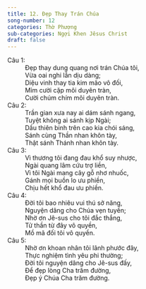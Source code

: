 ```yaml
---
title: 12. Đẹp Thay Trán Chúa
song-number: 12
categories: Thờ Phượng
sub-categories: Ngợi Khen Jêsus Christ
draft: false
---
```

<dl><dt>Câu 1:</dt><dd data-verse="1">Đẹp thay dung quang nơi trán Chúa tôi, <br/>Vừa oai nghi lẫn dịu dàng; <br/>Diệu vinh thay tia kim mão vô đối, <br/>Mỉm cười cặp môi duyên tràn, <br/>Cười chúm chím môi duyên tràn. </dd><dt>Câu 2:</dt><dd data-verse="2">Trần gian xưa nay ai dám sánh ngang, <br/>Tuyệt không ai sánh kịp Ngài; <br/>Dầu thiên binh trên cao kia chói sáng, <br/>Sánh cùng Thần nhan khôn tày, <br/>Thật sánh Thánh nhan khôn tày. </dd><dt>Câu 3:</dt><dd data-verse="3">Vì thương tôi đang đau khổ suy nhược, <br/>Ngài quang lâm cứu trợ liền, <br/>Vì tôi Ngài mang cây gỗ nhơ nhuốc, <br/>Gánh mọi buồn lo ưu phiền, <br/>Chịu hết khổ đau ưu phiền. </dd><dt>Câu 4:</dt><dd data-verse="4">Đời tôi bao nhiêu vui thú sở năng, <br/>Nguyện dâng cho Chúa vẹn tuyền; <br/>Nhờ ơn Jê-sus cho tôi đắc thắng, <br/>Tử thần từ đây vô quyền, <br/>Mồ mã đối tôi vô quyền. </dd><dt>Câu 5:</dt><dd data-verse="5">Nhờ ơn khoan nhân tôi lãnh phước đây, <br/>Thực nghiệm tình yêu phi thường; <br/>Đời tôi nguyện dâng cho Jê-sus đấy, <br/>Để đẹp lòng Cha trăm đường, <br/>Đẹp ý Chúa Cha trăm đường. </dd></dl>